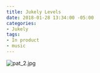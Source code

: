```yaml
---
title: Jukely Levels
date: 2018-01-28 13:34:00 -05:00
categories:
- Jukely
tags:
- In product
- music
---
```


![pat_2.jpg](/uploads/pat_2.jpg)
